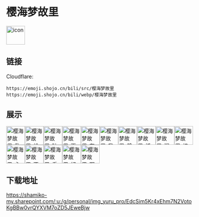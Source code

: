 # 樱海梦故里
<img src="https://emoji.shojo.cn/bili/src/樱海梦故里/icon.png" width="50" height="50" alt="icon">

## 链接
Cloudflare:
```
https://emoji.shojo.cn/bili/src/樱海梦故里
https://emoji.shojo.cn/bili/webp/樱海梦故里
```
## 展示
<img src="https://emoji.shojo.cn/bili/src/樱海梦故里/樱海梦故里-乱叫.png" width="50" height="50" alt="樱海梦故里-乱叫"><img src="https://emoji.shojo.cn/bili/src/樱海梦故里/樱海梦故里-尬住.png" width="50" height="50" alt="樱海梦故里-尬住"><img src="https://emoji.shojo.cn/bili/src/樱海梦故里/樱海梦故里-破防了.png" width="50" height="50" alt="樱海梦故里-破防了"><img src="https://emoji.shojo.cn/bili/src/樱海梦故里/樱海梦故里-画饼中.png" width="50" height="50" alt="樱海梦故里-画饼中"><img src="https://emoji.shojo.cn/bili/src/樱海梦故里/樱海梦故里-有鸽子.png" width="50" height="50" alt="樱海梦故里-有鸽子"><img src="https://emoji.shojo.cn/bili/src/樱海梦故里/樱海梦故里-我来咯.png" width="50" height="50" alt="樱海梦故里-我来咯"><img src="https://emoji.shojo.cn/bili/src/樱海梦故里/樱海梦故里-鸽了.png" width="50" height="50" alt="樱海梦故里-鸽了"><img src="https://emoji.shojo.cn/bili/src/樱海梦故里/樱海梦故里-抓鸽子.png" width="50" height="50" alt="樱海梦故里-抓鸽子"><img src="https://emoji.shojo.cn/bili/src/樱海梦故里/樱海梦故里-润了.png" width="50" height="50" alt="樱海梦故里-润了"><img src="https://emoji.shojo.cn/bili/src/樱海梦故里/樱海梦故里-棒.png" width="50" height="50" alt="樱海梦故里-棒"><img src="https://emoji.shojo.cn/bili/src/樱海梦故里/樱海梦故里-心像石头.png" width="50" height="50" alt="樱海梦故里-心像石头"><img src="https://emoji.shojo.cn/bili/src/樱海梦故里/樱海梦故里-不能接受.png" width="50" height="50" alt="樱海梦故里-不能接受"><img src="https://emoji.shojo.cn/bili/src/樱海梦故里/樱海梦故里-看不见我.png" width="50" height="50" alt="樱海梦故里-看不见我"><img src="https://emoji.shojo.cn/bili/src/樱海梦故里/樱海梦故里-好菜呀.png" width="50" height="50" alt="樱海梦故里-好菜呀"><img src="https://emoji.shojo.cn/bili/src/樱海梦故里/樱海梦故里-啊这.png" width="50" height="50" alt="樱海梦故里-啊这">

## 下载地址

https://shamiko-my.sharepoint.com/:u:/g/personal/img_yuru_pro/EdcSim5Kr4xEhm7N2VotoKgBBw0vrQYXVM7oZD5JEweBjw